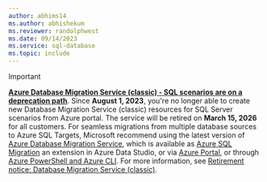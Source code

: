 ```yaml
---
author: abhims14
ms.author: abhishekum
ms.reviewer: randolphwest
ms.date: 09/14/2023
ms.service: sql-database
ms.topic: include
---
```

> [!IMPORTANT]  
> **[Azure Database Migration Service (classic) - SQL scenarios are on a deprecation path](https://azure.microsoft.com/updates/retirement-azure-database-migration-service-classic-sql-server-scenarios-deprecation/)**. Since **August 1, 2023**, you're no longer able to create new Database Migration Service (classic) resources for SQL Server scenarios from Azure portal. The service will be retired on **March 15, 2026** for all customers. For seamless migrations from multiple database sources to Azure SQL Targets, Microsoft recommend using the latest version of [Azure Database Migration Service](https://aka.ms/dmslatest), which is available as [Azure SQL Migration](/azure-data-studio/extensions/azure-sql-migration-extension) an extension in Azure Data Studio, or via [Azure Portal](https://aka.ms/dmsazureportal), or through [Azure PowerShell and Azure CLI](../articles/dms/migration-dms-powershell-cli.md). For more information, see [Retirement notice: Database Migration Service (classic)](https://aka.ms/dmsclassicportal).

